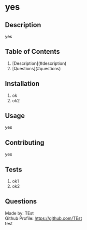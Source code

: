# yes
  
  ## Description
  
  yes

   ## Table of Contents
  <ol>
    <li>[Description](#description)</li>
    <li>[Questions](#questions)</li>
  </ol>

  <h2 id="installation">Installation</h2>
  <ol>
    <li>ok</li> 
    <li>ok2</li> 
    
  </ol>
  


  ## Usage
  yes
  
  ## Contributing
  yes
  
  <h2 id="tests">Tests</h2>
  <ol>
    <li>ok1</li> 
    <li>ok2</li> 
    
  </ol>
  


  ## Questions 
  
  Made by: TEst<br />
  Github Profile: https://github.com/TEst<br />test
  
